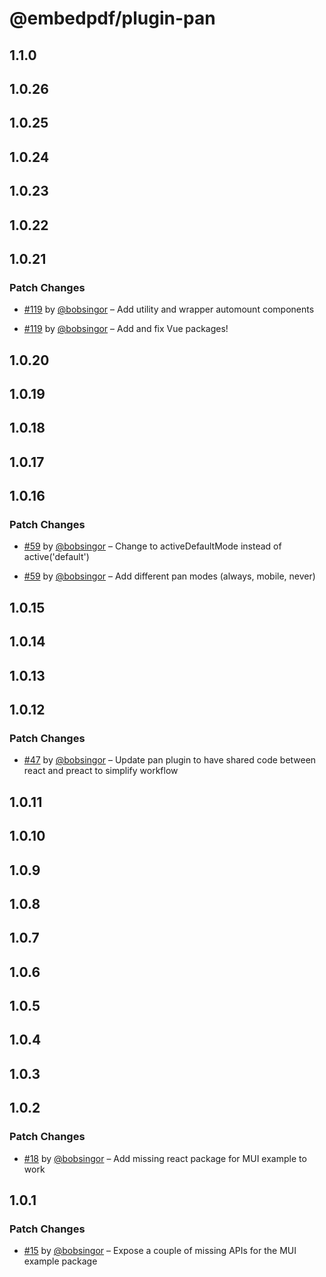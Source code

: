 # @embedpdf/plugin-pan

## 1.1.0

## 1.0.26

## 1.0.25

## 1.0.24

## 1.0.23

## 1.0.22

## 1.0.21

### Patch Changes

- [#119](https://github.com/embedpdf/embed-pdf-viewer/pull/119) by [@bobsingor](https://github.com/bobsingor) – Add utility and wrapper automount components

- [#119](https://github.com/embedpdf/embed-pdf-viewer/pull/119) by [@bobsingor](https://github.com/bobsingor) – Add and fix Vue packages!

## 1.0.20

## 1.0.19

## 1.0.18

## 1.0.17

## 1.0.16

### Patch Changes

- [#59](https://github.com/embedpdf/embed-pdf-viewer/pull/59) by [@bobsingor](https://github.com/bobsingor) – Change to activeDefaultMode instead of active('default')

- [#59](https://github.com/embedpdf/embed-pdf-viewer/pull/59) by [@bobsingor](https://github.com/bobsingor) – Add different pan modes (always, mobile, never)

## 1.0.15

## 1.0.14

## 1.0.13

## 1.0.12

### Patch Changes

- [#47](https://github.com/embedpdf/embed-pdf-viewer/pull/47) by [@bobsingor](https://github.com/bobsingor) – Update pan plugin to have shared code between react and preact to simplify workflow

## 1.0.11

## 1.0.10

## 1.0.9

## 1.0.8

## 1.0.7

## 1.0.6

## 1.0.5

## 1.0.4

## 1.0.3

## 1.0.2

### Patch Changes

- [#18](https://github.com/embedpdf/embed-pdf-viewer/pull/18) by [@bobsingor](https://github.com/bobsingor) – Add missing react package for MUI example to work

## 1.0.1

### Patch Changes

- [#15](https://github.com/embedpdf/embed-pdf-viewer/pull/15) by [@bobsingor](https://github.com/bobsingor) – Expose a couple of missing APIs for the MUI example package
